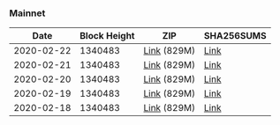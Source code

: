 ### Mainnet

|    Date    | Block Height | ZIP | SHA256SUMS |
| ---------- | ------------ | --- | ---------- |
| 2020-02-22 | 1340483 | [Link](https://s3-ap-southeast-2.amazonaws.com/ion-bootstrap/mainnet/2020-02-22/bootstrap.dat.zip) (829M) | [Link](https://s3-ap-southeast-2.amazonaws.com/ion-bootstrap/mainnet/2020-02-22/SHA256SUMS) |
| 2020-02-21 | 1340483 | [Link](https://s3-ap-southeast-2.amazonaws.com/ion-bootstrap/mainnet/2020-02-21/bootstrap.dat.zip) (829M) | [Link](https://s3-ap-southeast-2.amazonaws.com/ion-bootstrap/mainnet/2020-02-21/SHA256SUMS) |
| 2020-02-20 | 1340483 | [Link](https://s3-ap-southeast-2.amazonaws.com/ion-bootstrap/mainnet/2020-02-20/bootstrap.dat.zip) (829M) | [Link](https://s3-ap-southeast-2.amazonaws.com/ion-bootstrap/mainnet/2020-02-20/SHA256SUMS) |
| 2020-02-19 | 1340483 | [Link](https://s3-ap-southeast-2.amazonaws.com/ion-bootstrap/mainnet/2020-02-19/bootstrap.dat.zip) (829M) | [Link](https://s3-ap-southeast-2.amazonaws.com/ion-bootstrap/mainnet/2020-02-19/SHA256SUMS) |
| 2020-02-18 | 1340483 | [Link](https://s3-ap-southeast-2.amazonaws.com/ion-bootstrap/mainnet/2020-02-18/bootstrap.dat.zip) (829M) | [Link](https://s3-ap-southeast-2.amazonaws.com/ion-bootstrap/mainnet/2020-02-18/SHA256SUMS) |
